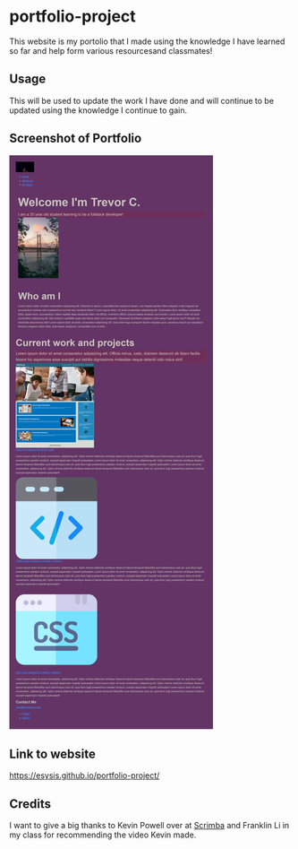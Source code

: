 # portfolio-project

This website is my portolio that I made using the knowledge I have learned so far and help form various resourcesand classmates!

## Usage

This will be used to update the work I have done and will continue to be updated using the knowledge I continue to gain.

## Screenshot of Portfolio

![This is a screenshot of the my portolio website](./Portfolio1.png)

## Link to website

https://esysis.github.io/portfolio-project/

## Credits

I want to give a big thanks to Kevin Powell over at [Scrimba](https://scrimba.com/learn/portfolio) and Franklin Li in my class for recommending the video Kevin made.